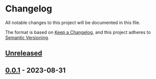 # Changelog

All notable changes to this project will be documented in this file.

The format is based on [Keep a Changelog], and this project adheres to
[Semantic Versioning].

## [Unreleased]

## [0.0.1] - 2023-08-31


[unreleased]: https://github.com/andamira/depura/compare/v0.0.1...HEAD
[0.0.1]: https://github.com/andamira/depura/releases/tag/v0.0.1

[Keep a Changelog]: https://keepachangelog.com/en/1.0.0/
[Semantic Versioning]: https://semver.org/spec/v2.0.0.html
